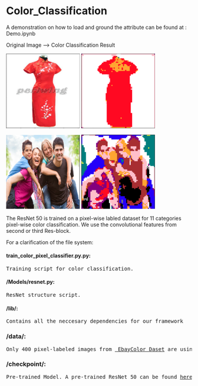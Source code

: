 # Color_Classification

A demonstration on how to load and ground the attribute can be found at : Demo.ipynb

Original Image -->  Color Classification Result
<p float="center">
  <img src="/images/test1.png" width="200" />
  <img src="/images/result1.png" width="200" />
</p>
<p float="center">
  <img src="/images/test2.png" width="200" />
  <img src="/images/result2.png" width="200" />
</p>

The ResNet 50 is trained on a pixel-wise labled dataset for 11 categories pixel-wise color classification. We use the convolutional features from second or third Res-block.

For a clarification of the file system:

#### train_color_pixel_classifier.py.py:
<pre>Training script for color classification.</pre>


#### /Models/resnet.py:
<pre>ResNet structure script.</pre>

#### /lib/:
<pre>Contains all the neccesary dependencies for our framework</pre>

### /data/:
<pre>Only 400 pixel-labeled images from <a href="http://lear.inrialpes.fr/people/vandeweijer/data.html"> EbayColor Daset</a> are using for training. (18 MB)</pre>
 
### /checkpoint/:
<pre>Pre-trained Model. A pre-trained ResNet 50 can be found <a href="https://drive.google.com/file/d/1eXfOv3pxSNVTDtKPbSH-RI9lDor0UQ3v/view?usp=sharing">here</a>.</pre>
